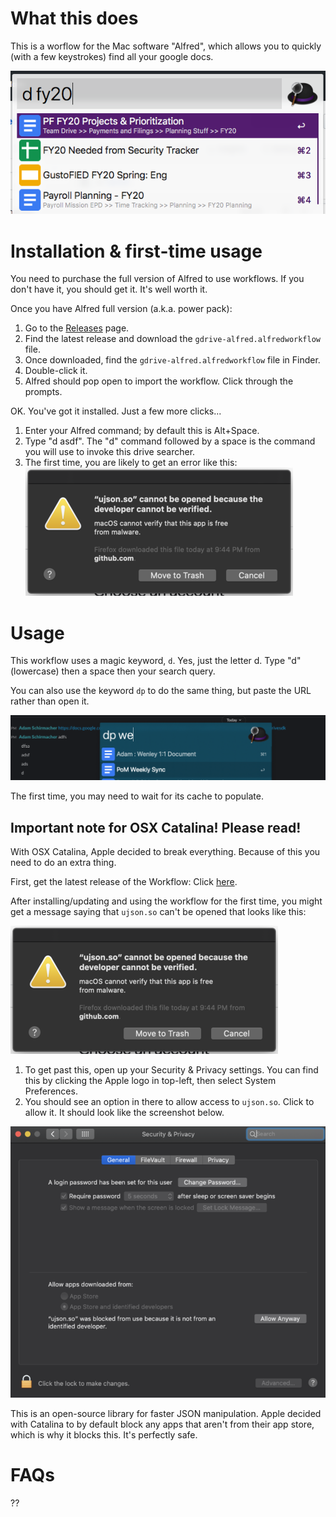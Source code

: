 # What this does

This is a worflow for the Mac software "Alfred", which allows you to quickly (with a few keystrokes) find all your google docs. 

![Screenshot](screenshot_usage.png "Screenshot")

# Installation & first-time usage

You need to purchase the full version of Alfred to use workflows. If you don't have it, you should get it. It's well worth it.

Once you have Alfred full version (a.k.a. power pack):

1. Go to the [Releases](https://github.com/Decker87/gdrive-alfred/releases) page.
1. Find the latest release and download the `gdrive-alfred.alfredworkflow` file.
1. Once downloaded, find the `gdrive-alfred.alfredworkflow` file in Finder.
1. Double-click it.
1. Alfred should pop open to import the workflow. Click through the prompts.

OK. You've got it installed. Just a few more clicks...

1. Enter your Alfred command; by default this is Alt+Space.
1. Type "d asdf". The "d" command followed by a space is the command you will use to invoke this drive searcher.
1. The first time, you are likely to get an error like this: ![Screenshot](screenshot_ujson.png "Screenshot")

# Usage

This workflow uses a magic keyword, `d`. Yes, just the letter d. Type "d" (lowercase) then a space then your search query.

You can also use the keyword `dp` to do the same thing, but paste the URL rather than open it.

![Screenshot](screenshot_paste_command.png "Screenshot")

The first time, you may need to wait for its cache to populate.

## Important note for OSX Catalina! Please read!

With OSX Catalina, Apple decided to break everything. Because of this you need to do an extra thing.

First, get the latest release of the Workflow: Click [here](https://github.com/Decker87/gdrive-alfred/releases).

After installing/updating and using the workflow for the first time, you might get a message saying that `ujson.so` can't be opened that looks like this:

![Screenshot](screenshot_ujson.png "Screenshot")

1. To get past this, open up your Security & Privacy settings. You can find this by clicking the Apple logo in top-left, then select System Preferences.
1. You should see an option in there to allow access to `ujson.so`. Click to allow it. It should look like the screenshot below.

![Screenshot](screenshot_security_panel.png "Screenshot")

This is an open-source library for faster JSON manipulation. Apple decided with Catalina to by default block any apps that aren't from their app store, which is why it blocks this. It's perfectly safe.

# FAQs

??
